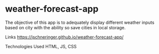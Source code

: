 # weather-forecast-app

The objective of this app is to adequately display different weather inputs based on city with the ability so save cities in local storage. 

Links
https://jschneringer.github.io/weather-forecast-app/


Technologies Used
HTML, JS, CSS
